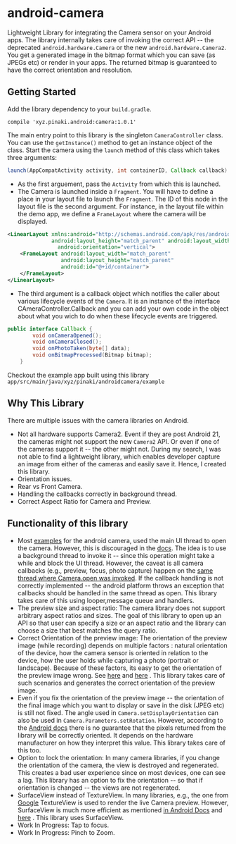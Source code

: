 # android-camera
Lightweight Library for integrating the Camera sensor on your Android apps. The library internally takes care of
invoking the correct API --  the deprecated `android.hardware.Camera` or the new `android.hardware.Camera2`. You get a
generated image in the bitmap format which you can save (as JPEGs etc) or render in your apps. The returned bitmap is
 guaranteed to have the correct orientation and resolution.
## Getting Started
Add the library dependency to your `build.gradle`.
~~~~
compile 'xyz.pinaki.android:camera:1.0.1'
~~~~
The main entry point to this library is the singleton `CameraController` class. You can use the `getInstance()`
method to get an instance object of the class. Start the camera using the `launch` method of this class which takes
three arguments:
```java
launch(AppCompatActivity activity, int containerID, Callback callback)
```
* As the first arguement, pass the `Activity` from which this is launched.
* The Camera is launched inside a `Fragment`. You will have to define a place in your layout file to launch the
`Fragment`. The ID of this node in the layout file is the second argument. For instance, in the layout file within the
demo app, we define a `FrameLayout` where the camera will be displayed.
```xml
<LinearLayout xmlns:android="http://schemas.android.com/apk/res/android"
              android:layout_height="match_parent" android:layout_width="match_parent"
                android:orientation="vertical">
    <FrameLayout android:layout_width="match_parent"
                 android:layout_height="match_parent"
                 android:id="@+id/container">
    </FrameLayout>
</LinearLayout>
```
* The third argument is a callback object which notifies the caller about various lifecycle events of the `Camera`.
It is an instance of the interface CAmeraController.Callback and you can add your own code in the object about what
you wich to do when these lifecycle events are triggered.
```java
public interface Callback {
        void onCameraOpened();
        void onCameraClosed();
        void onPhotoTaken(byte[] data);
        void onBitmapProcessed(Bitmap bitmap);
    }
```

Checkout the example app built using this library `app/src/main/java/xyz/pinaki/androidcamera/example`

## Why This Library
There are multiple issues with the camera libraries on Android.
* Not all hardware supports Camera2.
Event if they are post Android 21, the cameras might not support the new `Camera2` API. Or even if one of the cameras
 support it -- the other might not. During my search, I was not able to find a lightweight library, which enables
 developer capture an image from either of the cameras and easily save it. Hence, I created this library.
* Orientation issues.
* Rear vs Front Camera.
* Handling the callbacks correctly in background thread.
* Correct Aspect Ratio for Camera and Preview.
## Functionality of this library
* Most [examples](https://developer.android.com/guide/topics/media/camera.html#custom-camera) for the android camera, used the main
 UI thread to open the camera. However, this is discouraged in the [docs](https://developer.android.com/training/camera/cameradirect.html#TaskOpenCamera). The idea is to use a background thread to invoke it -- since
  this operation might take a while and block the UI thread. However, the caveat is all camera callbacks (e.g., preview, focus, photo capture)
  happen on the [same thread where Camera.open was invoked](https://developer.android.com/reference/android/hardware/Camera.html).
  If the callback handling is not correctly implemented -- the android platform throws an exception that callbacks
  should be handled in the same thread as open. This library takes care of this using looper,message queue and handlers.
* The preview size and aspect ratio: The camera library does not support arbitrary aspect ratios and sizes. The goal
of this library to open up an API so that user can specify a size or an aspect ratio and the library can choose a
size that best matches the query ratio.
* Correct Orientation of the preview image: The orientation of the preview image (while recording) depends on
multiple factors : natural orientation of the device, how the camera sensor is oriented in relation to the device,
how the user holds while capturing a photo (portrait or landscape). Because of these factors, its easy to get the
orientation of the preview image wrong. See [here](https://www.captechconsulting.com/blogs/android-camera-orientation-made-simple) and [here](https://www.captechconsulting.com/blogs/android-camera-orientation-made-simple) .
This library takes care of such scenarios and generates the correct orientation of the preview image.
* Even if you fix the orientation of the preview image -- the orientation of the final image which you want to
display or save in the disk (JPEG etc) is still not fixed. The angle used in `Camera.setDisplayOrientation` can also
be used in `Camera.Parameters.setRotation`. However, according to the [Android docs](https://developer.android.com/reference/android/hardware/Camera.Parameters.html#setRotation(int))
there is no guarantee that the pixels returned from the library will be correctly oriented. It depends on the
hardware manufacturer on how they interpret this value. This library takes care of this too.
* Option to lock the orientation: In many camera libraries, if you change the orientation of the camera, the view is
destroyed and regenerated. This creates a bad user experience since on most devices, one can see a lag. This library
has an option to fix the orientation -- so that if orientation is changed -- the views are not regenerated.
* SurfaceView instead of TextureView. In many libraries, e.g., the one from [Google](https://github.com/googlesamples/android-Camera2Basic)
TextureView is used to render the live Camera preview. However, SurfaceView is much more efficient as mentioned
[in Android Docs](https://source.android.com/devices/graphics/arch-tv.html) and
[here](https://github.com/crosswalk-project/crosswalk-website/wiki/Android-SurfaceView-vs-TextureView) .
This library uses SurfaceView.
* Work In Progress: Tap to focus.
* Work In Progress: Pinch to Zoom.
